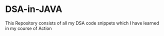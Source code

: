 # DSA-in-JAVA

This Repository consists of all my DSA code snippets which I have learned in my course of Action
